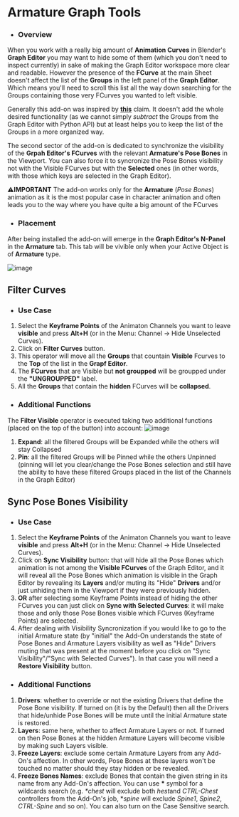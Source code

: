 # Armature Graph Tools
- ### Overview
When you work with a really big amount of **Animation Curves** in Blender's **Graph Editor** you may want to hide some of them (which you don't need to inspect currently) in sake of making the Graph Editor workspace more clear and readable.
However the presence of the **FCurve** at the main Sheet doesn't affect the list of the **Groups** in the left panel of the **Graph Editor**. Which means you'll need to scroll this list all the way down searching for the Groups containing those very FCurves you wanted to left visible.

Generally this add-on was inspired by [**this**](https://developer.blender.org/T71238) claim. It doesn't add the whole desired functionality (as we cannot simply *subtract* the Groups from the Graph Editor with Python API) but at least helps you to keep the list of the Groups in a more organized way.

The second sector of the add-on is dedicated to synchronize the visibility of the **Grpah Editor's FCurves** with the relevant **Armature's Pose Bones** in the Viewport. You can also force it to syncronize the Pose Bones visibility not with the Visible FCurves but with the **Selected** ones (in other words, with those which keys are selected in the Graph Editor).

⚠**IMPORTANT** The add-on works only for the **Armature** (*Pose Bones*) animation as it is the most popular case in character animation and often leads you to the way where you have quite a big amount of the FCurves

- ### Placement
After being installed the add-on will emerge in the **Graph Editor's N-Panel** in the **Armature** tab. This tab will be vivible only when your Active Object is of **Armature** type.

![image](https://user-images.githubusercontent.com/59086089/189810854-7e7d3a5f-2791-475b-a997-0881670dfc45.png)

## Filter Curves
- ### Use Case
1. Select the **Keyframe Points** of the Animaton Channels you want to leave **visible** and press **Alt+H** (or in the Menu: Channel -> Hide Unselected Curves).
2. Click on **Filter Curves** button.
3. This operator will move all the **Groups** that countain **Visible** Fcurves to the **Top** of the list in the **Grapf Editor**.
4. The **FCurves** that are Visible but **not groupped** will be groupped under the **"UNGROUPPED"** label.
5. All the **Groups** that contain the **hidden** FCurves will be **collapsed**.

- ### Additional Functions
The **Filter Visible** operator is executed taking two additional functions (placed on the top of the button) into account:
![image](https://user-images.githubusercontent.com/59086089/189811717-9795e519-d270-4dbc-906a-07a450bb1d7e.png)
  1. **Expand**: all the filtered Groups will be Expanded while the others will stay Collapsed
  2. **Pin**: all the filtered Groups will be Pinned while the others Unpinned (pinning will let you clear/change the Pose Bones selection and still have the ability to have these filtered Groups placed in the list of the Channels in the Graph Editor)
 
## Sync Pose Bones Visibility
- ### Use Case
1. Select the **Keyframe Points** of the Animaton Channels you want to leave **visible** and press **Alt+H** (or in the Menu: Channel -> Hide Unselected Curves).
2. Click on **Sync Visibility** button: that will hide all the Pose Bones which animation is not among the **Visible FCurves** of the Graph Editor, and it will reveal all the Pose Bones which animation is visible in the Graph Editor by revealing its **Layers** and/or muting its "Hide" **Drivers** and/or just unhiding them in the Viewport if they were previously hidden.
3. **OR** after selecting some Keyframe Points instead of hiding the other FCurves you can just click on **Sync with Selected Curves**: it will make those and only those Pose Bones visible which FCurves (Keyframe Points) are selected.
4. After dealing with Visibility Syncronization if you would like to go to the initial Armature state (by "initial" the Add-On understands the state of Pose Bones and Armature Layers visibility as well as "Hide" Drivers muting that was present at the moment before you click on "Sync Visibility"/"Sync with Selected Curves"). In that case you will need a **Restore Visibility** button.
- ### Additional Functions
1. **Drivers**: whether to override or not the existing Drivers that define the Pose Bone visibility. If turned on (it is by the Default) then all the Drivers that hide/unhide Pose Bones will be mute until the initial Armature state is restored.
2. **Layers**: same here, whether to affect Armature Layers or not. If turned on then Pose Bones at the hidden Armature Layers will become visible by making such Layers visible.
3. **Freeze Layers**: exclude some certain Armature Layers from any Add-On's affection. In other words, Pose Bones at these layers won't be touched no matter should they stay hidden or be revealed.
4. **Freeze Bones Names**: exclude Bones that contain the given string in its name from any Add-On's affection. You can use **\*** symbol for a wildcards search (e.g. *\*chest* will exclude both *hest*and *CTRL-Chest* controllers from the Add-On's job, **spine* will exclude *Spine1*, *Spine2*, *CTRL-Spine* and so on). You can also turn on the Case Sensitive search.
